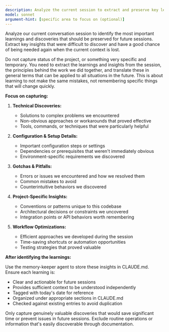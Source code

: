 ```yaml
---
description: Analyze the current session to extract and preserve key learnings and insights for future sessions
model: sonnet
argument-hint: [specific area to focus on (optional)]
---
```


Analyze our current conversation session to identify the most important learnings and discoveries that should be preserved for future sessions. Extract key insights that were difficult to discover and have a good chance of being needed again when the current context is lost.

Do not capture status of the project, or something very specific and temporary. You need to extract the learnings and insights from the session, the principles behind the work we did together, and translate these in general terms that can be applied to all situations in the future. This is about learning to not make the same mistakes, not remembering specific things that will change quickly.

**Focus on capturing:**

1. **Technical Discoveries:**
   * Solutions to complex problems we encountered
   * Non-obvious approaches or workarounds that proved effective
   * Tools, commands, or techniques that were particularly helpful

2. **Configuration & Setup Details:**
   * Important configuration steps or settings
   * Dependencies or prerequisites that weren't immediately obvious
   * Environment-specific requirements we discovered

3. **Gotchas & Pitfalls:**
   * Errors or issues we encountered and how we resolved them
   * Common mistakes to avoid
   * Counterintuitive behaviors we discovered

4. **Project-Specific Insights:**
   * Conventions or patterns unique to this codebase
   * Architectural decisions or constraints we uncovered
   * Integration points or API behaviors worth remembering

5. **Workflow Optimizations:**
   * Efficient approaches we developed during the session
   * Time-saving shortcuts or automation opportunities
   * Testing strategies that proved valuable

**After identifying the learnings:**

Use the memory-keeper agent to store these insights in CLAUDE.md. Ensure each learning is:
- Clear and actionable for future sessions
- Provides sufficient context to be understood independently
- Tagged with today's date for reference
- Organized under appropriate sections in CLAUDE.md
- Checked against existing entries to avoid duplication

Only capture genuinely valuable discoveries that would save significant time or prevent issues in future sessions. Exclude routine operations or information that's easily discoverable through documentation.
